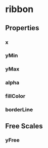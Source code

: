 # ribbon

## Properties

### x

<include from="properties.topic" element-id="x-property"/>

### yMin

<include from="properties.topic" element-id="yMin-property"/>

### yMax

<include from="properties.topic" element-id="yMax-property"/>

### alpha

<include from="properties.topic" element-id="alpha-property"/>

### fillColor

<include from="properties.topic" element-id="fillColor-property"/>

### borderLine

## Free Scales

### yFree

<include from="properties.topic" element-id="yFree-property"/>
